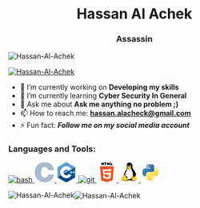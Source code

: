 <h1 align="center">Hassan Al Achek</h1>
<h3 align="center">Assassin</h3>

<p align="left"> <img src="https://komarev.com/ghpvc/?username=Hassan-Al-Achek&label=Profile%20views&color=1c1c1c&style=flat" alt="Hassan-Al-Achek" /> </p>
<p align="left"> <a href="https://github.com/ryo-ma/github-profile-trophy"><img src="https://github-profile-trophy.vercel.app/?username=Hassan-Al-Achek&theme=onedark" alt="Hassan-Al-Achek" /></a> </p>

- 🔭 I’m currently working on **Developing my skills**
- 🌱 I’m currently learning **Cyber Security In General**
- 💬 Ask me about **Ask me anything no problem ;)**
- 📫 How to reach me: **hassan.alacheck@gmail.com**
- ⚡ Fun fact: ***Follow me on  my social media account***

<h3 align="left">Languages and Tools:</h3>
<p align="left">
<a href="https://www.gnu.org/software/bash/" target="_blank"> <img src="https://www.vectorlogo.zone/logos/gnu_bash/gnu_bash-icon.svg" alt="bash" width="40" height="40"/> </a> 
<a href="https://www.cprogramming.com/" target="_blank"> <img src="https://raw.githubusercontent.com/devicons/devicon/master/icons/c/c-original.svg" alt="c" width="40" height="40"/> </a>
<a href="https://www.w3schools.com/cpp/" target="_blank"> <img src="https://raw.githubusercontent.com/devicons/devicon/master/icons/cplusplus/cplusplus-original.svg" alt="cplusplus" width="40" height="40"/> </a>
<a href="https://git-scm.com/" target="_blank"> <img src="https://www.vectorlogo.zone/logos/git-scm/git-scm-icon.svg" alt="git" width="40" height="40"/> </a> 
<a href="https://www.w3.org/html/" target="_blank"> <img src="https://raw.githubusercontent.com/devicons/devicon/master/icons/html5/html5-original-wordmark.svg" alt="html5" width="40" height="40"/> </a> 
<a href="https://www.linux.org/" target="_blank"> <img src="https://raw.githubusercontent.com/devicons/devicon/master/icons/linux/linux-original.svg" alt="linux" width="40" height="40"/> </a> 
<a href="https://www.python.org" target="_blank"> <img src="https://raw.githubusercontent.com/devicons/devicon/master/icons/python/python-original.svg" alt="python" width="40 "height="40"/> </a>
</p>
 
<p><img align="left" src="https://github-readme-stats.vercel.app/api/top-langs?username=Hassan-Al-Achek&show_icons=true&theme=dark&hide_border=true&locale=en&layout=compact" alt="Hassan-Al-Achek" /></p>
<p><img align="center" src="https://github-readme-stats.vercel.app/api?username=Hassan-Al-Achek&show_icons=true&theme=dark&hide_border=true" alt="Hassan-Al-Achek" /></p>
